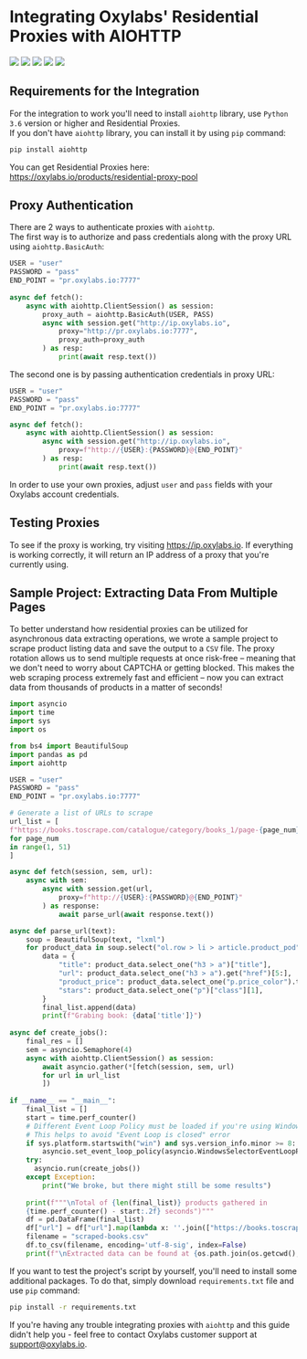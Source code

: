# Integrating Oxylabs' Residential Proxies with AIOHTTP
[<img src="https://img.shields.io/static/v1?label=&message=Python&color=brightgreen" />](https://github.com/topics/python) [<img src="https://img.shields.io/static/v1?label=&message=Web%20Scraping&color=important" />](https://github.com/topics/web-scraping) [<img src="https://img.shields.io/static/v1?label=&message=Residential%20Proxy&color=blueviolet" />](https://github.com/topics/residential-proxy) [<img src="https://img.shields.io/static/v1?label=&message=Aiohttp&color=blue" />](https://github.com/topics/aiohttp) [<img src="https://img.shields.io/static/v1?label=&message=Asyncio&color=yellow" />](https://github.com/topics/asyncio)

## Requirements for the Integration
For the integration to work you'll need to install `aiohttp` library, use `Python 3.6` version or higher and Residential Proxies. <br> If you don't have `aiohttp` library, you can install it by using `pip` command:
```bash 
pip install aiohttp
```
You can get Residential Proxies here: https://oxylabs.io/products/residential-proxy-pool

## Proxy Authentication
There are 2 ways to authenticate proxies with `aiohttp`.<br>
The first way is to authorize and pass credentials along with the proxy URL using `aiohttp.BasicAuth`:
```python
USER = "user"
PASSWORD = "pass"
END_POINT = "pr.oxylabs.io:7777"
 
async def fetch():
    async with aiohttp.ClientSession() as session:
        proxy_auth = aiohttp.BasicAuth(USER, PASS)
        async with session.get("http://ip.oxylabs.io", 
            proxy="http://pr.oxylabs.io:7777", 
            proxy_auth=proxy_auth 
        ) as resp:
            print(await resp.text())
```
The second one is by passing authentication credentials in proxy URL:
```python
USER = "user"
PASSWORD = "pass"
END_POINT = "pr.oxylabs.io:7777"

async def fetch():
    async with aiohttp.ClientSession() as session:
        async with session.get("http://ip.oxylabs.io", 
            proxy=f"http://{USER}:{PASSWORD}@{END_POINT}"
        ) as resp: 
            print(await resp.text())
```
In order to use your own proxies, adjust `user` and `pass` fields with your Oxylabs account credentials.

## Testing Proxies
To see if the proxy is working, try visiting https://ip.oxylabs.io. 
If everything is working correctly, it will return an IP address of a proxy that you're currently using.

## Sample Project: Extracting Data From Multiple Pages
To better understand how residential proxies can be utilized for asynchronous data extracting operations, we wrote a sample project to scrape product listing data and save the output to a `CSV` file. The proxy rotation allows us to send multiple requests at once risk-free – meaning that we don't need to worry about CAPTCHA or getting blocked. This makes the web scraping process extremely fast and efficient – now you can extract data from thousands of products in a matter of seconds!
```python
import asyncio
import time
import sys
import os

from bs4 import BeautifulSoup
import pandas as pd
import aiohttp

USER = "user"
PASSWORD = "pass"
END_POINT = "pr.oxylabs.io:7777"

# Generate a list of URLs to scrape
url_list = [
f"https://books.toscrape.com/catalogue/category/books_1/page-{page_num}.html" 
for page_num 
in range(1, 51)
]

async def fetch(session, sem, url):
    async with sem:
        async with session.get(url, 
            proxy=f"http://{USER}:{PASSWORD}@{END_POINT}"
        ) as response:
            await parse_url(await response.text())

async def parse_url(text):
    soup = BeautifulSoup(text, "lxml")
    for product_data in soup.select("ol.row > li > article.product_pod"):
        data = {
            "title": product_data.select_one("h3 > a")["title"],
            "url": product_data.select_one("h3 > a").get("href")[5:],
            "product_price": product_data.select_one("p.price_color").text,
            "stars": product_data.select_one("p")["class"][1],
        }
        final_list.append(data)
        print(f"Grabing book: {data['title']}")
    
async def create_jobs():
    final_res = []
    sem = asyncio.Semaphore(4)
    async with aiohttp.ClientSession() as session:
        await asyncio.gather(*[fetch(session, sem, url) 
        for url in url_list
        ])
        
if __name__ == "__main__":
    final_list = []
    start = time.perf_counter()
    # Different Event Loop Policy must be loaded if you're using Windows OS 
    # This helps to avoid "Event Loop is closed" error
    if sys.platform.startswith("win") and sys.version_info.minor >= 8:
        asyncio.set_event_loop_policy(asyncio.WindowsSelectorEventLoopPolicy())
    try:
      asyncio.run(create_jobs())   
    except Exception: 
        print("We broke, but there might still be some results")
    
    print(f"""\nTotal of {len(final_list)} products gathered in 
    {time.perf_counter() - start:.2f} seconds")"""
    df = pd.DataFrame(final_list)
    df["url"] = df["url"].map(lambda x: ''.join(["https://books.toscrape.com/catalogue", x]))
    filename = "scraped-books.csv"
    df.to_csv(filename, encoding='utf-8-sig', index=False)
    print(f"\nExtracted data can be found at {os.path.join(os.getcwd(), filename)}")
```
If you want to test the project's script by yourself, you'll need to install some additional packages. To do that, simply download `requirements.txt` file and use `pip` command:
```bash 
pip install -r requirements.txt
```
If you're having any trouble integrating proxies with `aiohttp` and this guide didn't help you - feel free to contact Oxylabs customer support at support@oxylabs.io.

